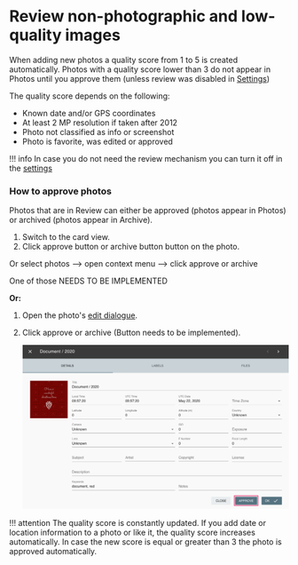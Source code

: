 # Review non-photographic and low-quality images #
When adding new photos a quality score from 1 to 5 is created automatically.
Photos with a quality score lower than 3 do not appear in Photos until you approve them (unless review was disabled
in [Settings](settings/ui.md))

The quality score depends on the following:

* Known date and/or GPS coordinates
* At least 2 MP resolution if taken after 2012
* Photo not classified as info or screenshot
* Photo is favorite, was edited or approved

!!! info
    In case you do not need the review mechanism you can turn it off in the [settings](settings/ui.md)

### How to approve photos ###

Photos that are in Review can either be approved (photos appear in Photos) or archived (photos appear in Archive).

1. Switch to the card view.
2. Click approve button or archive button button on the photo.

Or select photos --> open context menu --> click approve or archive

One of those NEEDS TO BE IMPLEMENTED

**Or:**

1. Open the photo's  [edit dialogue](edit.md).
2. Click approve or archive (Button needs to be implemented).

    ![Screenshot](../img/review.png)

!!! attention
    The quality score is constantly updated. 
    If you add date or location information to a photo or like it, the quality score increases automatically. 
    In case the new score is equal or greater than 3 the photo is approved automatically.

